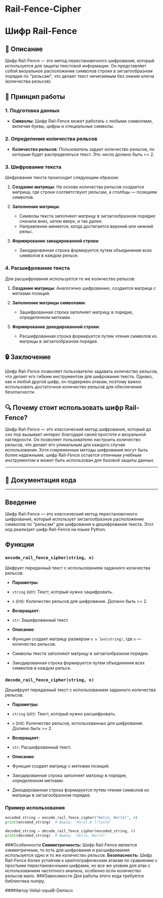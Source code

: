 # Rail-Fence-Cipher

# Шифр Rail-Fence

## 📜 Описание

Шифр Rail-Fence — это метод перестановочного шифрования, который используется для защиты текстовой информации. Он представляет собой визуальное расположение символов строки в зигзагообразном порядке по "рельсам", что делает текст нечитаемым без знания ключа (количества рельсов).

## 🔑 Принцип работы

### 1. Подготовка данных

- **Символы**: Шифр Rail-Fence может работать с любыми символами, включая буквы, цифры и специальные символы.

### 2. Определение количества рельсов

- **Количество рельсов**: Пользователь задает количество рельсов, по которым будет распределяться текст. Это число должно быть >= 2.

### 3. Шифрование текста

Шифрование текста происходит следующим образом:

1. **Создание матрицы**: На основе количества рельсов создается матрица, где строки соответствуют рельсам, а столбцы — позициям символов.

2. **Заполнение матрицы**:
   - Символы текста заполняют матрицу в зигзагообразном порядке: сначала вниз, затем вверх, и так далее.
   - Направление меняется, когда достигается верхний или нижний рельс.

3. **Формирование закодированной строки**:
   - Закодированная строка формируется путем объединения всех символов в каждом рельсе.

### 4. Расшифрование текста

Для расшифрования используется то же количество рельсов:

1. **Создание матрицы**: Аналогично шифрованию, создается матрица с метками позиций.

2. **Заполнение матрицы символами**:
   - Зашифрованная строка заполняет матрицу в порядке, определенном метками.

3. **Формирование декодированной строки**:
   - Расшифрованная строка формируется путем чтения символов из матрицы в зигзагообразном порядке.

## 🔒 Заключение

Шифр Rail-Fence позволяет пользователю задавать количество рельсов, что делает его гибким инструментом для шифрования текста. Однако, как и любой другой шифр, он подвержен атакам, поэтому важно использовать достаточное количество рельсов для обеспечения безопасности.

## 🔍 Почему стоит использовать шифр Rail-Fence?

Шифр Rail-Fence — это классический метод шифрования, который до сих пор вызывает интерес благодаря своей простоте и визуальной наглядности. Он позволяет пользователю настроить количество рельсов, что делает его уникальным для каждого случая использования. Хотя современные методы шифрования могут быть более надежными, шифр Rail-Fence остается отличным учебным инструментом и может быть использован для базовой защиты данных.

---

## 📜 Документация кода

---

## Введение

Шифр Rail-Fence — это классический метод перестановочного шифрования, который использует зигзагообразное расположение символов по "рельсам" для шифрования и дешифрования текста. Этот код реализует шифр Rail-Fence на языке Python.

## Функции

### `encode_rail_fence_cipher(string, n)`

Шифрует переданный текст с использованием заданного количества рельсов.

- **Параметры**:
- `string` (str): Текст, который нужно зашифровать.
- `n` (int): Количество рельсов для шифрования. Должно быть >= 2.

- **Возвращает**:
- `str`: Зашифрованный текст.

- **Описание**:
- Функция создает матрицу размером `n x len(string)`, где `n` — количество рельсов.
- Символы текста заполняют матрицу в зигзагообразном порядке.
- Закодированная строка формируется путем объединения всех символов в каждом рельсе.

### `decode_rail_fence_cipher(string, n)`

Дешифрует переданный текст с использованием заданного количества рельсов.

- **Параметры**:
- `string` (str): Текст, который нужно расшифровать.
- `n` (int): Количество рельсов, использованных для шифрования. Должно быть >= 2.

- **Возвращает**:
- `str`: Расшифрованный текст.

- **Описание**:
- Функция создает матрицу с метками позиций.
- Закодированная строка заполняет матрицу в порядке, определенном метками.
- Декодированная строка формируется путем чтения символов из матрицы в зигзагообразном порядке.

### Пример использования

```python
encoded_string = encode_rail_fence_cipher("Hello, World!", 4)
print(encoded_string)  # Вывод: 'Horel,W l!loold'

decoded_string = decode_rail_fence_cipher(encoded_string, 4)
print(decoded_string)  # Вывод: 'Hello, World!'
```
###Особенности
**Симметричность:** Шифр Rail-Fence является симметричным, то есть для шифрования и расшифрования используется одно и то же количество рельсов.
**Безопасность:** Шифр Rail-Fence более устойчив к криптографическим атакам по сравнению с простыми перестановочными шифрами, но все же уязвим для атак с использованием частотного анализа, особенно если количество рельсов мало.
###Зависимости
Для работы этого кода требуется библиотека numpy.

####Автор
Velial-squaB-Denisco
